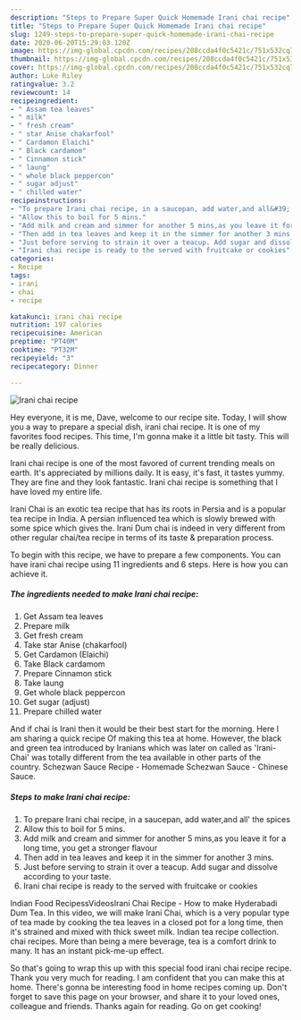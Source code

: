 ```yaml
---
description: "Steps to Prepare Super Quick Homemade Irani chai recipe"
title: "Steps to Prepare Super Quick Homemade Irani chai recipe"
slug: 1249-steps-to-prepare-super-quick-homemade-irani-chai-recipe
date: 2020-06-20T15:29:03.120Z
image: https://img-global.cpcdn.com/recipes/208ccda4f0c5421c/751x532cq70/irani-chai-recipe-recipe-main-photo.jpg
thumbnail: https://img-global.cpcdn.com/recipes/208ccda4f0c5421c/751x532cq70/irani-chai-recipe-recipe-main-photo.jpg
cover: https://img-global.cpcdn.com/recipes/208ccda4f0c5421c/751x532cq70/irani-chai-recipe-recipe-main-photo.jpg
author: Luke Riley
ratingvalue: 3.2
reviewcount: 14
recipeingredient:
- " Assam tea leaves"
- " milk"
- " fresh cream"
- " star Anise chakarfool"
- " Cardamon Elaichi"
- " Black cardamom"
- " Cinnamon stick"
- " laung"
- " whole black peppercon"
- " sugar adjust"
- " chilled water"
recipeinstructions:
- "To prepare Irani chai recipe, in a saucepan, add water,and all&#39; the spices"
- "Allow this to boil for 5 mins."
- "Add milk and cream and simmer for another 5 mins,as you leave it for a long time, you get a stronger flavour"
- "Then add in tea leaves and keep it in the simmer for another 3 mins."
- "Just before serving to strain it over a teacup. Add sugar and dissolve according to your taste."
- "Irani chai recipe is ready to the served with fruitcake or cookies"
categories:
- Recipe
tags:
- irani
- chai
- recipe

katakunci: irani chai recipe 
nutrition: 197 calories
recipecuisine: American
preptime: "PT40M"
cooktime: "PT32M"
recipeyield: "3"
recipecategory: Dinner

---
```



![Irani chai recipe](https://img-global.cpcdn.com/recipes/208ccda4f0c5421c/751x532cq70/irani-chai-recipe-recipe-main-photo.jpg)

Hey everyone, it is me, Dave, welcome to our recipe site. Today, I will show you a way to prepare a special dish, irani chai recipe. It is one of my favorites food recipes. This time, I'm gonna make it a little bit tasty. This will be really delicious.

Irani chai recipe is one of the most favored of current trending meals on earth. It's appreciated by millions daily. It is easy, it's fast, it tastes yummy. They are fine and they look fantastic. Irani chai recipe is something that I have loved my entire life.

Irani Chai is an exotic tea recipe that has its roots in Persia and is a popular tea recipe in India. A persian influenced tea which is slowly brewed with some spice which gives the. Irani Dum chai is indeed in very different from other regular chai/tea recipe in terms of its taste &amp; preparation process.


To begin with this recipe, we have to prepare a few components. You can have irani chai recipe using 11 ingredients and 6 steps. Here is how you can achieve it.

<!--inarticleads1-->

##### The ingredients needed to make Irani chai recipe:

1. Get  Assam tea leaves
1. Prepare  milk
1. Get  fresh cream
1. Take  star Anise (chakarfool)
1. Get  Cardamon (Elaichi)
1. Take  Black cardamom
1. Prepare  Cinnamon stick
1. Take  laung
1. Get  whole black peppercon
1. Get  sugar (adjust)
1. Prepare  chilled water


And if chai is Irani then it would be their best start for the morning. Here I am sharing a quick recipe Of making this tea at home. However, the black and green tea introduced by Iranians which was later on called as &#39;Irani-Chai&#39; was totally different from the tea available in other parts of the country. Schezwan Sauce Recipe - Homemade Schezwan Sauce - Chinese Sauce. 

<!--inarticleads2-->

##### Steps to make Irani chai recipe:

1. To prepare Irani chai recipe, in a saucepan, add water,and all&#39; the spices
1. Allow this to boil for 5 mins.
1. Add milk and cream and simmer for another 5 mins,as you leave it for a long time, you get a stronger flavour
1. Then add in tea leaves and keep it in the simmer for another 3 mins.
1. Just before serving to strain it over a teacup. Add sugar and dissolve according to your taste.
1. Irani chai recipe is ready to the served with fruitcake or cookies


Indian Food RecipessVideosIrani Chai Recipe - How to make Hyderabadi Dum Tea. In this video, we will make Irani Chai, which is a very popular type of tea made by cooking the tea leaves in a closed pot for a long time, then it&#39;s strained and mixed with thick sweet milk. Indian tea recipe collection. chai recipes. More than being a mere beverage, tea is a comfort drink to many. It has an instant pick-me-up effect. 

So that's going to wrap this up with this special food irani chai recipe recipe. Thank you very much for reading. I am confident that you can make this at home. There's gonna be interesting food in home recipes coming up. Don't forget to save this page on your browser, and share it to your loved ones, colleague and friends. Thanks again for reading. Go on get cooking!
